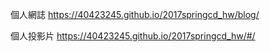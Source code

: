 個人網誌 https://40423245.github.io/2017springcd_hw/blog/

個人投影片 https://40423245.github.io/2017springcd_hw/#/
